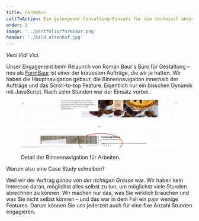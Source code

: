 ```yaml
---
title: FormBaur
callToAction: Ein gelungener Consulting-Einsatz für die technisch anspruchsvollsten Aspekte eines Redesigns.
order: 3
image: '../portfolio/formbaur.png'
header: './bild_altenhof.jpg'
---
```


_Veni Vidi Vici._

Unser Engagement beim Relaunch von Roman Baur's Büro für Gestaltung – neu als [FormBaur](https://www.formbaur.ch/) ist einer der kürzesten Aufträge, die wir je hatten.
Wir haben die Hauptnavigation gebaut, die Binnennavigation innerhalb der Aufträge und das Scroll-to-top Feature.
Eigentlich nur ein bisschen Dynamik mit JavaScript. Nach zehn Stunden war der Einsatz vorbei.

<figure>

![Binnennavigation](./ui-navigation.png)

<figcaption>
Detail der Binnennavigation für Arbeiten.
</figcaption>
</figure>

Warum also eine Case Study schreiben?

Weil wir der Auftrag _genau von der richtigen Grösse_ war. Wir haben kein Interesse daran, möglichst alles selbst zu tun, um möglichst viele Stunden abrechnen
zu können. Wir machen nur das, was Sie wirklich brauchen und was Sie nicht selbst können – und das war in dem Fall ein paar wenige Features.
Darum können Sie uns jederzeit auch für eine fixe Anzahl Stunden engagieren.
